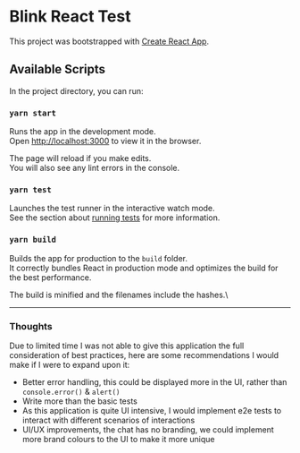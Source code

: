 # Blink React Test

This project was bootstrapped with [Create React App](https://github.com/facebook/create-react-app).

## Available Scripts

In the project directory, you can run:

### `yarn start`

Runs the app in the development mode.\
Open [http://localhost:3000](http://localhost:3000) to view it in the browser.

The page will reload if you make edits.\
You will also see any lint errors in the console.

### `yarn test`

Launches the test runner in the interactive watch mode.\
See the section about [running tests](https://facebook.github.io/create-react-app/docs/running-tests) for more information.

### `yarn build`

Builds the app for production to the `build` folder.\
It correctly bundles React in production mode and optimizes the build for the best performance.

The build is minified and the filenames include the hashes.\

---

### Thoughts

Due to limited time I was not able to give this application the full consideration of best practices, here are some recommendations I would make if I were to expand upon it:

- Better error handling, this could be displayed more in the UI, rather than `console.error()` & `alert()`
- Write more than the basic tests
- As this application is quite UI intensive, I would implement e2e tests to interact with different scenarios of interactions
- UI/UX improvements, the chat has no branding, we could implement more brand colours to the UI to make it more unique
